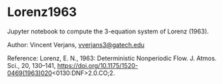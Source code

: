 # Lorenz1963

Jupyter notebook to compute the 3-equation system of Lorenz (1963).

Author: Vincent Verjans, vverjans3@gatech.edu

Reference:
Lorenz, E. N., 1963: Deterministic Nonperiodic Flow. J. Atmos. Sci., 20, 130–141, https://doi.org/10.1175/1520-0469(1963)020<0130:DNF>2.0.CO;2. 

